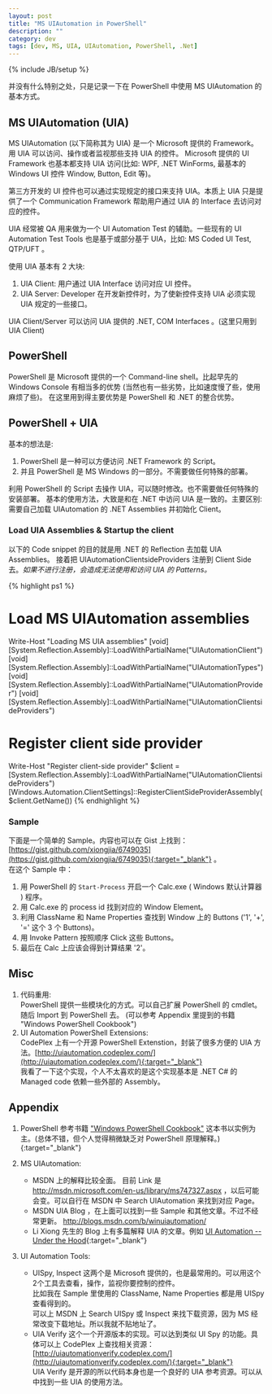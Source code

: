 ```yaml
---
layout: post
title: "MS UIAutomation in PowerShell"
description: ""
category: dev
tags: [dev, MS, UIA, UIAutomation, PowerShell, .Net]
---
```

{% include JB/setup %}

并没有什么特别之处，只是记录一下在 PowerShell 中使用 MS UIAutomation 的基本方式。

## MS UIAutomation (UIA)
MS UIAutomation (以下简称其为 UIA) 是一个 Microsoft 提供的 Framework。用 UIA 可以访问、操作或者监视那些支持 UIA 的控件。
Microsoft 提供的 UI Framework 也基本都支持 UIA 访问(比如: WPF, .NET WinForms, 最基本的 Windows UI 控件 Window, Button, Edit 等)。 

第三方开发的 UI 控件也可以通过实现规定的接口来支持 UIA。本质上 UIA 只是提供了一个 Communication Framework 帮助用户通过 UIA 的 Interface 去访问对应的控件。 

UIA 经常被 QA 用来做为一个 UI Automation Test 的辅助。一些现有的 UI Automation Test Tools 也是基于或部分基于 UIA，比如: MS Coded UI Test, QTP/UFT 。

使用 UIA 基本有 2 大块:   

1. UIA Client: 用户通过 UIA Interface 访问对应 UI 控件。  
2. UIA Server: Developer 在开发新控件时，为了使新控件支持 UIA 必须实现 UIA 规定的一些接口。

UIA Client/Server 可以访问 UIA 提供的 .NET, COM Interfaces 。(这里只用到 UIA Client)

## PowerShell 
PowerShell 是 Microsoft 提供的一个 Command-line shell。比起早先的 Windows Console 有相当多的优势 (当然也有一些劣势，比如速度慢了些，使用麻烦了些)。
在这里用到得主要优势是 PowerShell 和 .NET 的整合优势。

## PowerShell + UIA
基本的想法是:    

1. PowerShell 是一种可以方便访问 .NET Framework 的 Script。   
2. 并且 PowerShell 是 MS Windows 的一部分。不需要做任何特殊的部署。  

利用 PowerShell 的 Script 去操作 UIA，可以随时修改。也不需要做任何特殊的安装部署。 
基本的使用方法，大致是和在 .NET 中访问 UIA 是一致的。主要区别:需要自己加载 UIAutomation 的 .NET Assemblies 并初始化 Client。  

### Load UIA Assemblies & Startup the client  
以下的 Code snippet 的目的就是用 .NET 的 Reflection 去加载 UIA Assemblies。 
接着把 UIAutomationClientsideProviders 注册到 Client Side 去。*如果不进行注册，会造成无法使用和访问 UIA 的 Patterns。* 

{% highlight ps1 %}
# Load MS UIAutomation assemblies
Write-Host "Loading MS UIA assemblies"
[void][System.Reflection.Assembly]::LoadWithPartialName("UIAutomationClient")
[void][System.Reflection.Assembly]::LoadWithPartialName("UIAutomationTypes")
[void][System.Reflection.Assembly]::LoadWithPartialName("UIAutomationProvider")
[void][System.Reflection.Assembly]::LoadWithPartialName("UIAutomationClientsideProviders")

# Register client side provider
Write-Host "Register client-side provider"
$client = [System.Reflection.Assembly]::LoadWithPartialName("UIAutomationClientsideProviders")
[Windows.Automation.ClientSettings]::RegisterClientSideProviderAssembly($client.GetName())
{% endhighlight %} 

### Sample
下面是一个简单的 Sample。内容也可以在 Gist 上找到：[https://gist.github.com/xiongjia/6749035](https://gist.github.com/xiongjia/6749035){:target="_blank"} 。  
在这个 Sample 中：  

1. 用 PowerShell 的 ```Start-Process``` 开启一个 Calc.exe ( Windows 默认计算器 ) 程序。  
2. 用 Calc.exe 的 process id 找到对应的 Window Element。  
3. 利用 ClassName 和 Name Properties 查找到 Window 上的 Buttons ('1', '+', '=' 这个 3 个 Buttons)。   
4. 用 Invoke Pattern 按照顺序 Click 这些 Buttons。   
5. 最后在 Calc 上应该会得到计算结果 '2'。  

## Misc 
1. 代码重用:   
    PowerShell 提供一些模块化的方式。可以自己扩展 PowerShell 的 cmdlet。随后 Import 到 PowerShell 去。
    (可以参考 Appendix 里提到的书籍 "Windows PowerShell Cookbook")    
2. UI Automation PowerShell Extensions:  
    CodePlex 上有一个开源 PowerShell Extenstion，封装了很多方便的 UIA 方法。[http://uiautomation.codeplex.com/](http://uiautomation.codeplex.com/){:target="_blank"}    
    我看了一下这个实现，个人不太喜欢的是这个实现基本是 .NET C# 的 Managed code 依赖一些外部的 Assembly。

## Appendix 
1. PowerShell 参考书籍 ["Windows PowerShell Cookbook"](http://book.douban.com/subject/2081681/) 这本书以实例为主。(总体不错，但个人觉得稍微缺乏对 PowerShell 原理解释。){:target="_blank"}  
2. MS UIAutomation:   

    - MSDN 上的解释比较全面。 目前 Link 是 http://msdn.microsoft.com/en-us/library/ms747327.aspx ，以后可能会变。可以自行在 MSDN 中 Search UIAutomation 来找到对应 Page。   
    - MSDN UIA Blog ，在上面可以找到一些 Sample 和其他文章。不过不经常更新。 http://blogs.msdn.com/b/winuiautomation/   
    - Li Xiong 先生的 Blog 上有多篇解释 UIA 的文章。例如 [UI Automation -- Under the Hood](http://blogs.msdn.com/b/lixiong/archive/2009/12/05/ui-automation-under-the-hood.aspx){:target="_blank"}   
3. UI Automation Tools:   

    - UISpy, Inspect 这两个是 Microsoft 提供的，也是最常用的。可以用这个 2个工具去查看，操作，监视你要控制的控件。  
      比如我在 Sample 里使用的 ClassName, Name Properties 都是用 UISpy 查看得到的。  
      可以上 MSDN 上 Search UISpy 或 Inspect 来找下载资源，因为 MS 经常改变下载地址。所以我就不贴地址了。
    - UIA Verify 这个一个开源版本的实现。可以达到类似 UI Spy 的功能。具体可以上 CodePlex 上查找相关资源： [http://uiautomationverify.codeplex.com/](http://uiautomationverify.codeplex.com/){:target="_blank"}   
      UIA Verify 是开源的所以代码本身也是一个良好的 UIA 参考资源。可以从中找到一些 UIA 的使用方法。

